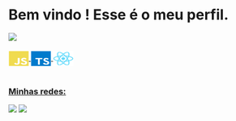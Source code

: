 # Bem vindo ! Esse é o meu perfil.

<div>
  <a href="https://github.com/juancarlosTI">
  <img height="180em" src="https://github-readme-stats.vercel.app/api/top-langs/?username=juancarlosTI&layout=compact&langs_count=6&theme=tokyonight"/>
</div>
<div style="display: inline_block"><br>
  <img align="center" alt="Js" height="30" width="40" src="https://raw.githubusercontent.com/devicons/devicon/master/icons/javascript/javascript-plain.svg">
  <img align="center" alt="TypeScript" height="30" width="40" src="https://raw.githubusercontent.com/devicons/devicon/master/icons/typescript/typescript-original.svg">
  <img align="center" alt="React" height="30" width="40" src="https://raw.githubusercontent.com/devicons/devicon/master/icons/react/react-original.svg">
</div>

 
 
 
 <br>
 
  ### Minhas redes:
 
<div> 
  <a href="https://instagram.com/wildjj1" target="_blank"><img src="https://img.shields.io/badge/-Instagram-%23E4405F?style=for-the-badge&logo=instagram&logoColor=white" target="_blank"></a>
  <a href = "mailto:juancarlosapo12@gmail.com"><img src="https://img.shields.io/badge/-Gmail-%23333?style=for-the-badge&logo=gmail&logoColor=white" target="_blank"></a>
  
<!--![snake gif](https://github.com/juancarlosTI/juancarlosTI/blob/output/github-contribution-grid-snake.svg)-->

</div>
